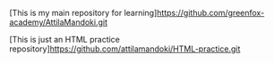[This is my main repository for learning]https://github.com/greenfox-academy/AttilaMandoki.git

[This is just an HTML practice repository]https://github.com/attilamandoki/HTML-practice.git
